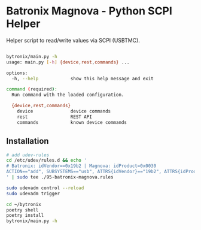 # Batronix Magnova - Python SCPI Helper

Helper script to read/write values via SCPI (USBTMC).

```bash

bytronix/main.py -h
usage: main.py [-h] {device,rest,commands} ...

options:
  -h, --help            show this help message and exit

command (required):
  Run command with the loaded configuration.

  {device,rest,commands}
    device              device commands
    rest                REST API
    commands            known device commands
```

## Installation

```bash
# add udev-rules
cd /etc/udev/rules.d && echo '
# Batronix: idVendor==0x19b2 | Magnova: idProduct=0x0030
ACTION=="add", SUBSYSTEMS=="usb", ATTRS{idVendor}=="19b2", ATTRS{idProduct}=="0030", MODE="660", GROUP="users"
' | sudo tee ./95-batronix-magnova.rules

sudo udevadm control --reload  
sudo udevadm trigger
```

```bash
cd ~/bytronix
poetry shell
poetry install
bytronix/main.py -h
```
